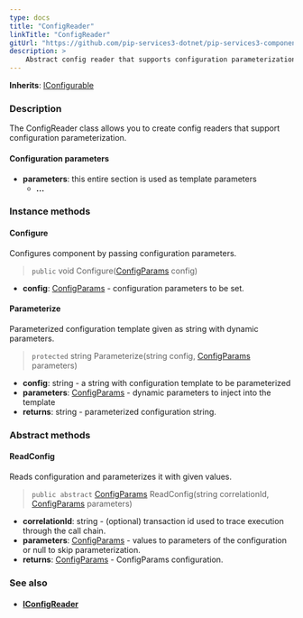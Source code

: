 ```yaml
---
type: docs
title: "ConfigReader"
linkTitle: "ConfigReader"
gitUrl: "https://github.com/pip-services3-dotnet/pip-services3-components-dotnet"
description: >
    Abstract config reader that supports configuration parameterization.
---
```


**Inherits**: [IConfigurable](../../../commons/config/iconfigurable)

### Description

The ConfigReader class allows you to create config readers that support configuration parameterization.

#### Configuration parameters
- **parameters**: this entire section is used as template parameters
    - **...**


### Instance methods

#### Configure
Configures component by passing configuration parameters.

> `public` void Configure([ConfigParams](../../../commons/config/config_params) config)

- **config**: [ConfigParams](../../../commons/config/config_params) - configuration parameters to be set.


#### Parameterize
Parameterized configuration template given as string with dynamic parameters.

> `protected` string Parameterize(string config, [ConfigParams](../../../commons/config/config_params) parameters)

- **config**: string - a string with configuration template to be parameterized
- **parameters**: [ConfigParams](../../../commons/config/config_params) - dynamic parameters to inject into the template
- **returns**: string - parameterized configuration string.

### Abstract methods

#### ReadConfig
Reads configuration and parameterizes it with given values.

> `public abstract` [ConfigParams](../../../commons/config/config_params) ReadConfig(string correlationId, [ConfigParams](../../../commons/config/config_params) parameters)

- **correlationId**: string - (optional) transaction id used to trace execution through the call chain.
- **parameters**: [ConfigParams](../../../commons/config/config_params) - values to parameters of the configuration or null to skip parameterization.
- **returns**: [ConfigParams](../../../commons/config/config_params) - ConfigParams configuration.



### See also
- #### [IConfigReader](../iconfig_reader)
